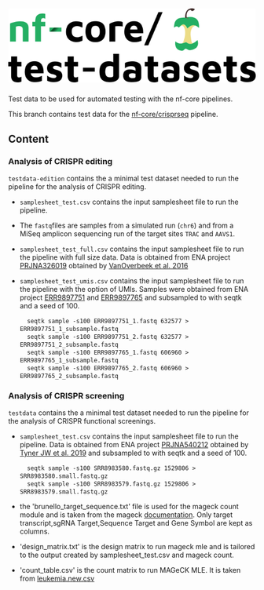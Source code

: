 # ![nfcore/test-datasets](docs/images/test-datasets_logo.png)

Test data to be used for automated testing with the nf-core pipelines.

This branch contains test data for the [nf-core/crisprseq](https://github.com/nf-core/crisprseq) pipeline.

## Content

### Analysis of CRISPR editing

`testdata-edition` contains the a minimal test dataset needed to run the pipeline for the analysis of CRISPR editing.

- `samplesheet_test.csv` contains the input samplesheet file to run the pipeline.
- The `fastq`files are samples from a simulated run (`chr6`) and from a MiSeq amplicon sequencing run of the target sites `TRAC` and `AAVS1`.

- `samplesheet_test_full.csv` contains the input samplesheet file to run the pipeline with full size data. Data is obtained from ENA project [PRJNA326019](https://www.ebi.ac.uk/ena/browser/view/PRJNA326019) obtained by [VanOverbeek et al. 2016](https://doi.org/10.1016/j.molcel.2016.06.037)

- `samplesheet_test_umis.csv` contains the input samplesheet file to run the pipeline with the option of UMIs. Samples were obtained from ENA project [ERR9897751](https://www.ebi.ac.uk/ena/browser/view/ERR9897751) and [ERR9897765](https://www.ebi.ac.uk/ena/browser/view/ERR9897765) and subsampled to with seqtk and a seed of 100.
  ```
    seqtk sample -s100 ERR9897751_1.fastq 632577 > ERR9897751_1_subsample.fastq
    seqtk sample -s100 ERR9897751_2.fastq 632577 > ERR9897751_2_subsample.fastq
    seqtk sample -s100 ERR9897765_1.fastq 606960 > ERR9897765_1_subsample.fastq
    seqtk sample -s100 ERR9897765_2.fastq 606960 > ERR9897765_2_subsample.fastq

  ```

### Analysis of CRISPR screening

`testdata` contains the a minimal test dataset needed to run the pipeline for the analysis of CRISPR functional screenings.

- `samplesheet_test.csv` contains the input samplesheet file to run the pipeline. Data is obtained from ENA project [PRJNA540212](https://www.ebi.ac.uk/ena/browser/view/PRJNA540212) obtained by [Tyner JW et al. 2019](https://doi.org/10.1158/2159-8290.CD-19-0125) and subsampled to with seqtk and a seed of 100.
  ```
    seqtk sample -s100 SRR8983580.fastq.gz 1529806 > SRR8983580.small.fastq.gz
    seqtk sample -s100 SRR8983579.fastq.gz 1529806 > SRR8983579.small.fastq.gz
  ```


- the 'brunello_target_sequence.txt' file is used for the mageck count module and is taken from the mageck [documentation](https://media.addgene.org/cms/filer_public/8b/4c/8b4c89d9-eac1-44b2-bb2f-8fea95672705/broadgpp-brunello-library-contents.txt). Only target transcript,sgRNA Target,Sequence   Target and Gene Symbol are kept as columns.

- 'design_matrix.txt' is the design matrix to run mageck mle and is tailored to the output created by samplesheet_test.csv and mageck count.

- 'count_table.csv' is the count matrix to run MAGeCK MLE. It is taken from [leukemia.new.csv](https://sourceforge.net/projects/mageck/files/example/)

  ```

